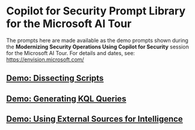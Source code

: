 # Copilot for Security Prompt Library for the Microsoft AI Tour

The prompts here are made available as the demo prompts shown during the **Modernizing Security Operations Using Copilot for Security** session for the Microsoft AI Tour. For details and dates, see: https://envision.microsoft.com/

## <a href="https://github.com/rod-trent/Copilot-for-Security/blob/main/AzureAITour/Demos/Dissecting_Scripts.md" target="_blank">Demo: Dissecting Scripts</a>

## <a href="https://github.com/rod-trent/Copilot-for-Security/blob/main/AzureAITour/Demos/Generate_KQL.md" target="_blank">Demo: Generating KQL Queries</a>

## <a href="https://github.com/rod-trent/Copilot-for-Security/blob/main/AzureAITour/Demos/Generate_KQL.md" target="_blank">Demo: Using External Sources for Intelligence</a>
